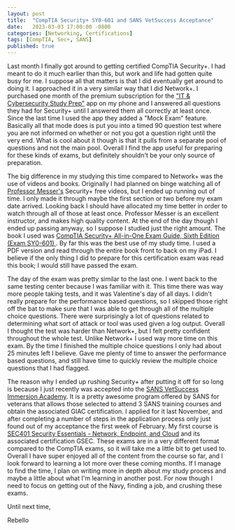 ```yaml
---
layout: post
title:  "CompTIA Security+ SY0-601 and SANS VetSuccess Acceptance"
date:   2023-03-03 17:00:00 -0800
categories: [Networking, Certifications]
tags: [CompTIA, Sec+, SANS]
published: true
---
```


Last month I finally got around to getting certified CompTIA Security+. I had meant to do it much earlier than this, but work and life had gotten quite busy for me. I suppose all that matters is that I did eventually get around to doing it. I approached it in a very similar way that I did Network+. I purchased one month of the premium subscription for the ["IT & Cybersecurity Study Prep"](https://www.pocketprep.com/bundles/it-cybersecurity/) app on my phone and I answered all questions they had for Security+ until I answered them all correctly at least once. Since the last time I used the app they added a "Mock Exam" feature. Basically all that mode does is put you into a timed 90 question test where you are not informed on whether or not you got a question right until the very end. What is cool about it though is that it pulls from a separate pool of questions and not the main pool. Overall I find the app useful for preparing for these kinds of exams, but definitely shouldn't be your only source of preparation.

<!--more-->

The big difference in my studying this time compared to Network+ was the use of videos and books. Originally I had planned on binge watching all of [Professor Messer's](https://www.professormesser.com/) Security+ free videos, but I ended up running out of time. I only made it through maybe the first section or two before my exam date arrived. Looking back I should have allocated my time better in order to watch through all of those at least once. Professor Messer is an excellent instructor, and makes high quality content. At the end of the day though I ended up passing anyway, so I suppose I studied just the right amount. The book I used was [CompTIA Security+ All-in-One Exam Guide, Sixth Edition (Exam SY0-601) ](https://www.amazon.com/CompTIA-Security-Guide-Sixth-SY0-601-ebook/dp/B08NC38RQY). By far this was the best use of my study time. I used a PDF version and read through the entire book front to back on my iPad. I believe if the only thing I did to prepare for this certification exam was read this book; I would still have passed the exam.

The day of the exam was pretty similar to the last one. I went back to the same testing center because I was familiar with it. This time there was way more people taking tests, and it was Valentine's day of all days. I didn't really prepare for the performance based questions, so I skipped those right off the bat to make sure that I was able to get through all of the multiple choice questions. There were surprisingly a lot of questions related to determining what sort of attack or tool was used given a log output. Overall I thought the test was harder than Network+, but I felt pretty confident throughout the whole test. Unlike Network+ I used way more time on this exam. By the time I finished the multiple choice questions I only had about 25 minutes left I believe. Gave me plenty of time to answer the performance based questions, and still have time to quickly review the multiple choice questions that I had flagged.

The reason why I ended up rushing Security+ after putting it off for so long is because I just recently was accepted into the [SANS VetSuccess Immersion Academy](https://www.sans.org/scholarship-academies/vetsuccess/). It is a pretty awesome program offered by SANS for veterans that allows those selected to attend 3 SANS training courses and obtain the associated GIAC certification. I applied for it last November, and after completing a number of steps in the application process only just found out of my acceptance the first week of February. My first course is [SEC401 Security Essentials - Network, Endpoint, and Cloud](https://www.sans.org/cyber-security-courses/security-essentials-network-endpoint-cloud/?msc=401) and its associated certification GSEC. These exams are in a very different format compared to the CompTIA exams, so it will take me a little bit to get used to. Overall I have super enjoyed all of the content from the course so far, and I look forward to learning a lot more over these coming months. If I manage to find the time, I plan on writing more in depth about my study process and maybe a little about what I'm learning in another post. For now though I need to focus on getting out of the Navy, finding a job, and crushing these exams.

Until next time,

Rebello